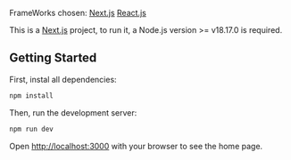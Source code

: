 FrameWorks chosen:
[Next.js](https://nextjs.org/)
[React.js](https://reactjs.org/)

This is a [Next.js](https://nextjs.org/) project, to run it, a Node.js version >= v18.17.0 is required.

## Getting Started

First, instal all dependencies:

```bash
npm install
```

Then, run the development server:

```bash
npm run dev
```

Open [http://localhost:3000](http://localhost:3000) with your browser to see the home page.